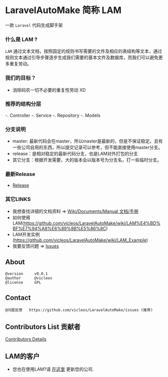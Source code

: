 # LaravelAutoMake 简称 LAM
一款 `Laravel` 代码生成脚手架

### 什么是 LAM ?

`LAM` 通过文本文档，按照固定的规则书写需要的文件及相应的表结构等文本，通过规则文本通过引导步骤逐步生成我们需要的基本文件及数据库，而我们可以避免更多重复劳动。

### 我们的目标？
* 消除码农一切不必要的重复性劳动 XD

### 推荐的结构分层
-. Controller
-. Service
-. Repository
-. Models

### 分支说明
* master: 最新代码会在master，所以master是最新的，但是不保证稳定。且有一些公司自用的东西，所以提交记录可以参考，但不能直接使用master分支。
* release：是相对稳定的最新代码分支，也是LAM对外打包的分支
* 其它分支：根据开发需要，大的版本会以版本号为分支名，打一些临时分支。

### 最新Release
* [Release](https://github.com/vicleos/LaravelAutoMake/releases)

### 其它LINKS
* 我想查找详细的文档资料 => [Wiki/Documents/Manual 文档/手册](https://github.com/vicleos/LaravelAutoMake/wiki)
* 如何使用LAM(https://github.com/vicleos/LaravelAutoMake/wiki/LAM%E4%BD%BF%E7%94%A8%E6%89%8B%E5%86%8C)
* LAM开发实例(https://github.com/vicleos/LaravelAutoMake/wiki/LAM_Example)
* 我要反馈问题 => [Issues](https://github.com/vicleos/LaravelAutoMake/issues)
 
## About

    @version     v0.0.1
    @author      @vicleos
    @license     GPL

## Contact

    @问题反馈   https://github.com/vicleos/LaravelAutoMake/issues (推荐)
    
## Contributors List 贡献者

[Contributors Details](https://github.com/vicleos/LaravelAutoMake/graphs/contributors)

## LAM的客户

- 您也在使用LAM?请 [在这里](https://github.com/vicleos/LaravelAutoMake/issues/1) 更新您的公司.

